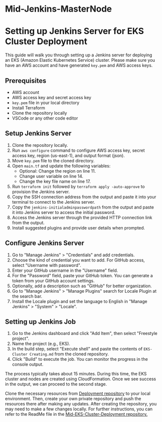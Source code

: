 # Mid-Jenkins-MasterNode  
# Setting up Jenkins Server for EKS Cluster Deployment  

This guide will walk you through setting up a Jenkins server for deploying an EKS (Amazon Elastic Kubernetes Service) cluster. Please make sure you have an AWS account and have generated `key.pem` and AWS access keys.  

## Prerequisites  

- AWS account  
- AWS access key and secret access key  
- `key.pem` file in your local directory  
- Install Terraform  
- Clone the repository locally  
- VSCode or any other code editor 

## Setup Jenkins Server  

1. Clone the repository locally.  
2. Run `aws configure` command to configure AWS access key, secret access key, region (us-east-1), and output format (json).  
3. Move `key.pem` file to the cloned directory.  
4. Open `main.tf` and update the following variables:  
   - Optional: Change the region on line 11.  
   - Change user variable on line 14.  
   - Change the key file name on line 17.  
5. Run `terraform init` followed by `terraform apply -auto-approve` to provision the Jenkins server.  
6. Copy the SSH connection address from the output and paste it into your terminal to connect to the Jenkins server.  
7. Copy the `jenkins-initialadminpasswordpath` from the output and paste it into Jenkins server to access the initial password.   
8. Access the Jenkins server through the provided HTTP connection link from the output.  
9. Install suggested plugins and provide user details when prompted.  

## Configure Jenkins Server

1. Go to "Manage Jenkins" > "Credentials" and add credentials.  
2. Choose the kind of credential you want to add. For GitHub access, select "Username with password".  
3. Enter your GitHub username in the "Username" field.   
4. For the "Password" field, paste your GitHub token. You can generate a token from your GitHub account settings.    
5. Optionally, add a description such as "GitHub" for better organization.
6. Go to "Manage Jenkins" > "Manage Plugins" search for Locale Plugin at the search bar.    
7. Install the Locale plugin and set the language to English in "Manage Jenkins" > "System" > "Locale".  

## Setting up Jenkins Job  

1. Go to the Jenkins dashboard and click "Add Item", then select "Freestyle project".  
2. Name the project (e.g., EKS).  
3. In the build step, select "Execute shell" and paste the contents of `EKS-Cluster Creating.md` from the cloned repository.  
4. Click "Build" to execute the job. You can monitor the progress in the console output.  

The process typically takes about 15 minutes. During this time, the EKS cluster and nodes are created using CloudFormation. Once we see success in the output, we can proceed to the second stage.

Clone the necessary resources from [Deployment repository](https://github.com/YusufArikdogan/Mid-EKS-Cluster-Deployment.git) to your local environment. Then, create your own private repository and push the resources there after making any updates. After creating the repository, you may need to make a few changes locally. For further instructions, you can refer to the ReadMe file in the [Mid-EKS-Cluster-Deployment repository.](https://github.com/YusufArikdogan/Mid-EKS-Cluster-Deployment.git)
